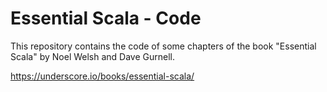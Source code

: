 # Essential Scala - Code

This repository contains the code of some chapters
of the book "Essential Scala" by Noel Welsh and Dave Gurnell.

https://underscore.io/books/essential-scala/
